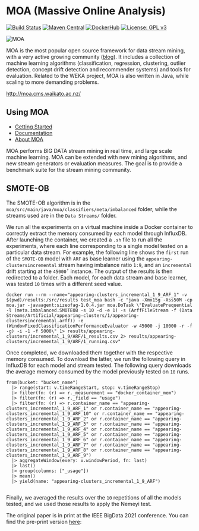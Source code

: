 # MOA (Massive Online Analysis)
[![Build Status](https://travis-ci.org/Waikato/moa.svg?branch=master)](https://travis-ci.org/Waikato/moa)
[![Maven Central](https://img.shields.io/maven-central/v/nz.ac.waikato.cms.moa/moa-pom.svg)](https://mvnrepository.com/artifact/nz.ac.waikato.cms)
[![DockerHub](https://img.shields.io/badge/docker-available-blue.svg?logo=docker)](https://hub.docker.com/r/waikato/moa)
[![License: GPL v3](https://img.shields.io/badge/License-GPLv3-blue.svg)](https://www.gnu.org/licenses/gpl-3.0)

![MOA][logo]

[logo]: http://moa.cms.waikato.ac.nz/wp-content/uploads/2014/11/LogoMOA.jpg "Logo MOA"

MOA is the most popular open source framework for data stream mining, with a very active growing community ([blog](http://moa.cms.waikato.ac.nz/blog/)). It includes a collection of machine learning algorithms (classification, regression, clustering, outlier detection, concept drift detection and recommender systems) and tools for evaluation. Related to the WEKA project, MOA is also written in Java, while scaling to more demanding problems.

http://moa.cms.waikato.ac.nz/

## Using MOA

* [Getting Started](http://moa.cms.waikato.ac.nz/getting-started/)
* [Documentation](http://moa.cms.waikato.ac.nz/documentation/)
* [About MOA](http://moa.cms.waikato.ac.nz/details/)

MOA performs BIG DATA stream mining in real time, and large scale machine learning. MOA can be extended with new mining algorithms, and new stream generators or evaluation measures. The goal is to provide a benchmark suite for the stream mining community. 

## SMOTE-OB
The SMOTE-OB algorithm is in the `moa/src/main/java/moa/classifiers/meta/imbalanced` folder, while the streams used are in the `Data Streams/` folder.

We run all the experiments on a virtual machine inside a Docker container to correctly extract the memory consumed by each model through InfluxDB. After launching the container, we created a `.sh` file to run all the experiments, where each line corresponding to a single model tested on a particular data stream. For example, the following line shows the `first` run of the `SMOTE-OB` model with `ARF` as base learner using the `appearing-clustersincremental` stream having imbalance ratio `1:9`, and an `incremental` drift starting at the `45000˚` instance. The output of the results is then redirected to a folder. Each model, for each data stream and base learner, was tested `10` times with a different seed value.

`docker run --rm --name="appearing-clusters_incremental_1_9_ARF_1" -v $(pwd)/results:/src/results test_moa bash -c "java -Xmx15g -Xss50M -cp moa.jar -javaagent:sizeofag-1.0.4.jar moa.DoTask \"EvaluatePrequential -l (meta.imbalanced.SMOTEOB -s 10 -d -e 1) -s (ArffFileStream -f (Data Streams/Artificial/appearing-clusters/1/appearing-clustersincremental.arff)) -e (WindowFixedClassificationPerformanceEvaluator -w 45000 -j 10000 -r -f -g) -i -1 -f 5000\" 1> results/appearing-clusters/incremental_1_9/ARF/1_results.csv 2> results/appearing-clusters/incremental_1_9/ARF/1_running.csv"`

Once completed, we downloaded them together with the respective memory consumed. To download the latter, we run the following query in InfluxDB for each model and stream tested. The following query downloads the average memory consumed by the model previously tested on `10` runs.

```
from(bucket: "bucket_name")
  |> range(start: v.timeRangeStart, stop: v.timeRangeStop)
  |> filter(fn: (r) => r._measurement == "docker_container_mem")
  |> filter(fn: (r) => r._field == "usage")
  |> filter(fn: (r) => r.container_name == "appearing-clusters_incremental_1_9_ARF_1" or r.container_name == "appearing-clusters_incremental_1_9_ARF_10" or r.container_name == "appearing-clusters_incremental_1_9_ARF_2" or r.container_name == "appearing-clusters_incremental_1_9_ARF_3" or r.container_name == "appearing-clusters_incremental_1_9_ARF_4" or r.container_name == "appearing-clusters_incremental_1_9_ARF_5" or r.container_name == "appearing-clusters_incremental_1_9_ARF_6" or r.container_name == "appearing-clusters_incremental_1_9_ARF_7" or r.container_name == "appearing-clusters_incremental_1_9_ARF_8" or r.container_name == "appearing-clusters_incremental_1_9_ARF_9")
  |> aggregateWindow(every: v.windowPeriod, fn: last)   
  |> last()
  |> group(columns: ["_usage"])
  |> mean()
  |> yield(name: "appearing-clusters_incremental_1_9_ARF")
  
```  

Finally, we averaged the results over the `10` repetitions of all the models tested, and we used those results to apply the Nemeyi test.

The original paper is in print at the IEEE BigData 2021 conference. You can find the pre-print version [here](https://www.researchgate.net/publication/356287208_SMOTE-OB_Combining_SMOTE_and_Online_Bagging_for_Continuous_Rebalancing_of_Evolving_Data_Streams#:~:text=10.13140/RG.2.2.35335.32165):
